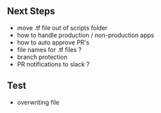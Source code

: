 ## Next Steps
- move .tf file out of scripts folder
- how to handle production / non-production apps
- how to auto approve PR's
- file names for .tf files ?
- branch protection
- PR notifications to slack ?

## Test
- overwriting file 
